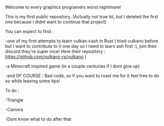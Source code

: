 Welcome to every graphics programers worst nightmare! 



This is my first public repository. (Actually not true lol, but I deleted the first one because I didnt want to continue that project) 



You can expect to find : 

-one of my first attempts to learn vulkan->ash in Rust ( tried vulkano before but I want to contribute to it one day so I need to learn ash first :), join their discord they're super nice! Here their repository : https://github.com/vulkano-rs/vulkano )

-a Minecraft inspired game (in a couple centuries if I dont give up)

-and OF COURSE : Bad code, so if you want to roast me for it feel free to do so while leaving some tips! 

To do : 

-Triangle

-Camera

-Dont know what to do after that
